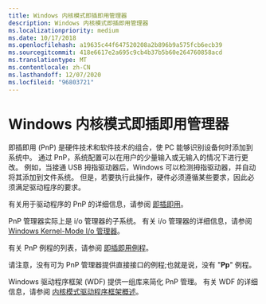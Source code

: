 ```yaml
---
title: Windows 内核模式即插即用管理器
description: Windows 内核模式即插即用管理器
ms.localizationpriority: medium
ms.date: 10/17/2018
ms.openlocfilehash: a19635c44f647520208a2b896b9a575fcb6ecb39
ms.sourcegitcommit: 418e6617e2a695c9cb4b37b5b60e264760858acd
ms.translationtype: MT
ms.contentlocale: zh-CN
ms.lasthandoff: 12/07/2020
ms.locfileid: "96803721"
---
```

# <a name="windows-kernel-mode-plug-and-play-manager"></a>Windows 内核模式即插即用管理器


即插即用 (PnP) 是硬件技术和软件技术的组合，使 PC 能够识别设备何时添加到系统中。 通过 PnP，系统配置可以在用户的少量输入或无输入的情况下进行更改。 例如，当接通 USB 拇指驱动器后，Windows 可以检测拇指驱动器，并自动将其添加到文件系统。 但是，若要执行此操作，硬件必须遵循某些要求，因此必须满足驱动程序的要求。

有关用于驱动程序的 PnP 的详细信息，请参阅 [即插即用](introduction-to-plug-and-play.md)。

PnP 管理器实际上是 i/o 管理器的子系统。 有关 i/o 管理器的详细信息，请参阅 [Windows Kernel-Mode I/o 管理器](windows-kernel-mode-i-o-manager.md)。

有关 PnP 例程的列表，请参阅 [即插即用例程](/windows-hardware/drivers/ddi/_kernel/#plug-and-play-routines)。

请注意，没有可为 PnP 管理器提供直接接口的例程;也就是说，没有 "**Pp**" 例程。

Windows 驱动程序框架 (WDF) 提供一组库来简化 PnP 管理。 有关 WDF 的详细信息，请参阅 [内核模式驱动程序框架概述](../wdf/index.md)。

 

